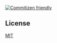 [![Commitizen friendly](https://img.shields.io/badge/commitizen-friendly-brightgreen.svg)](http://commitizen.github.io/cz-cli/)

## License

[MIT](LICENSE)
